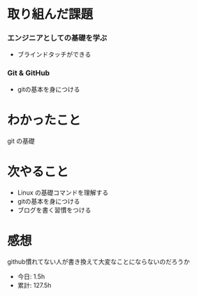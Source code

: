 # 取り組んだ課題
### エンジニアとしての基礎を学ぶ
* ブラインドタッチができる
### Git & GitHub
* gitの基本を身につける
# わかったこと
git の基礎
# 次やること
* Linux の基礎コマンドを理解する
* gitの基本を身につける
* ブログを書く習慣をつける
# 感想
github慣れてない人が書き換えて大変なことにならないのだろうか
* 今日: 1.5h
* 累計: 127.5h
